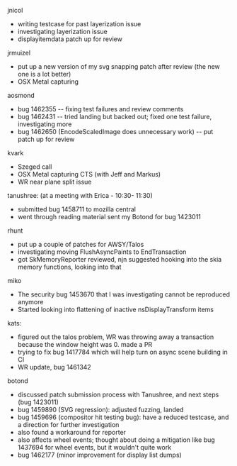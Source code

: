 jnicol
* writing testcase for past layerization issue
* investigating layerization issue
* displayitemdata patch up for review



jrmuizel
* put up a new version of my svg snapping patch after review (the new one is a lot better)
* OSX Metal capturing



aosmond
* bug 1462355 -- fixing test failures and review comments
* bug 1462431 -- tried landing but backed out; fixed one test failure, investigating more
* bug 1462650 (EncodeScaledImage does unnecessary work) -- put patch up for review



kvark
* Szeged call
* OSX Metal capturing CTS (with Jeff and Markus)
* WR near plane split issue



tanushree: (at a meeting with Erica - 10:30- 11:30) 
* submitted bug 1458711 to mozilla central
* went through reading material sent my Botond for bug 1423011



rhunt
* put up a couple of patches for AWSY/Talos
* investigating moving FlushAsyncPaints to EndTransaction
* got SkMemoryReporter reviewed, njn suggested hooking into the skia memory functions, looking into that



miko
* The security bug 1453670 that I was investigating cannot be reproduced anymore
* Started looking into flattening of inactive nsDisplayTransform items



kats:
* figured out the talos problem, WR was throwing away a transaction because the window height was 0. made a PR
* trying to fix bug 1417784 which will help turn on async scene building in CI
* WR update, bug 1461342



botond
* discussed patch submission process with Tanushree, and next steps (bug 1423011) 
* bug 1459890 (SVG regression): adjusted fuzzing, landed 
* bug 1459696 (compositor hit testing bug): have a reduced testcase, and a direction for further investigation 
* also found a workaround for reporter 
* also affects wheel events; thought about doing a mitigation like bug 1437694 for wheel events, but it wouldn't quite work 
* bug 1462177 (minor improvement for display list dumps)









